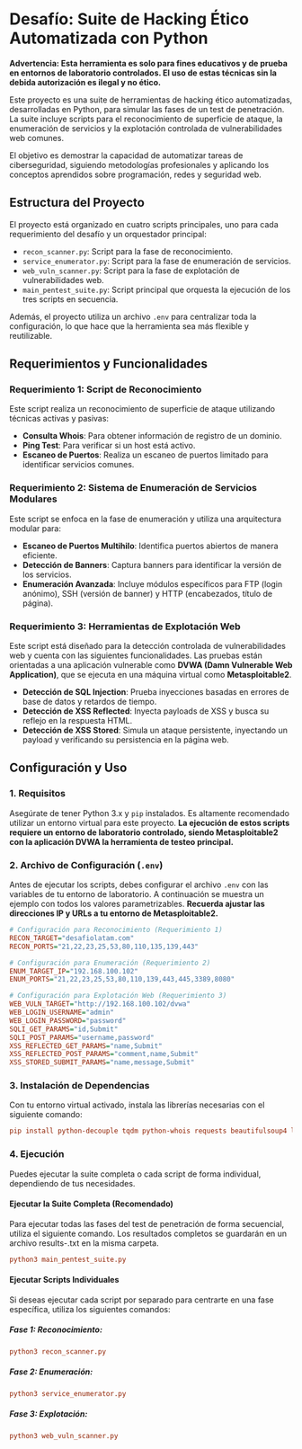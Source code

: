 # Desafío: Suite de Hacking Ético Automatizada con Python

**Advertencia: Esta herramienta es solo para fines educativos y de prueba en entornos de laboratorio controlados. El uso de estas técnicas sin la debida autorización es ilegal y no ético.**

Este proyecto es una suite de herramientas de hacking ético automatizadas, desarrolladas en Python, para simular las fases de un test de penetración. La suite incluye scripts para el reconocimiento de superficie de ataque, la enumeración de servicios y la explotación controlada de vulnerabilidades web comunes.

El objetivo es demostrar la capacidad de automatizar tareas de ciberseguridad, siguiendo metodologías profesionales y aplicando los conceptos aprendidos sobre programación, redes y seguridad web.

## Estructura del Proyecto

El proyecto está organizado en cuatro scripts principales, uno para cada requerimiento del desafío y un orquestador principal:

* `recon_scanner.py`: Script para la fase de reconocimiento.
* `service_enumerator.py`: Script para la fase de enumeración de servicios.
* `web_vuln_scanner.py`: Script para la fase de explotación de vulnerabilidades web.
* `main_pentest_suite.py`: Script principal que orquesta la ejecución de los tres scripts en secuencia.

Además, el proyecto utiliza un archivo `.env` para centralizar toda la configuración, lo que hace que la herramienta sea más flexible y reutilizable.

## Requerimientos y Funcionalidades

### Requerimiento 1: Script de Reconocimiento
Este script realiza un reconocimiento de superficie de ataque utilizando técnicas activas y pasivas:
* **Consulta Whois**: Para obtener información de registro de un dominio.
* **Ping Test**: Para verificar si un host está activo.
* **Escaneo de Puertos**: Realiza un escaneo de puertos limitado para identificar servicios comunes.

### Requerimiento 2: Sistema de Enumeración de Servicios Modulares
Este script se enfoca en la fase de enumeración y utiliza una arquitectura modular para:
* **Escaneo de Puertos Multihilo**: Identifica puertos abiertos de manera eficiente.
* **Detección de Banners**: Captura banners para identificar la versión de los servicios.
* **Enumeración Avanzada**: Incluye módulos específicos para FTP (login anónimo), SSH (versión de banner) y HTTP (encabezados, título de página).

### Requerimiento 3: Herramientas de Explotación Web
Este script está diseñado para la detección controlada de vulnerabilidades web y cuenta con las siguientes funcionalidades. Las pruebas están orientadas a una aplicación vulnerable como **DVWA (Damn Vulnerable Web Application)**, que se ejecuta en una máquina virtual como **Metasploitable2**.
* **Detección de SQL Injection**: Prueba inyecciones basadas en errores de base de datos y retardos de tiempo.
* **Detección de XSS Reflected**: Inyecta payloads de XSS y busca su reflejo en la respuesta HTML.
* **Detección de XSS Stored**: Simula un ataque persistente, inyectando un payload y verificando su persistencia en la página web.

## Configuración y Uso

### 1. Requisitos
Asegúrate de tener Python 3.x y `pip` instalados. Es altamente recomendado utilizar un entorno virtual para este proyecto. **La ejecución de estos scripts requiere un entorno de laboratorio controlado, siendo Metasploitable2 con la aplicación DVWA la herramienta de testeo principal.**

### 2. Archivo de Configuración (`.env`)
Antes de ejecutar los scripts, debes configurar el archivo `.env` con las variables de tu entorno de laboratorio. A continuación se muestra un ejemplo con todos los valores parametrizables. **Recuerda ajustar las direcciones IP y URLs a tu entorno de Metasploitable2.**

```ini
# Configuración para Reconocimiento (Requerimiento 1)
RECON_TARGET="desafiolatam.com"
RECON_PORTS="21,22,23,25,53,80,110,135,139,443"

# Configuración para Enumeración (Requerimiento 2)
ENUM_TARGET_IP="192.168.100.102"
ENUM_PORTS="21,22,23,25,53,80,110,139,443,445,3389,8080"

# Configuración para Explotación Web (Requerimiento 3)
WEB_VULN_TARGET="http://192.168.100.102/dvwa"
WEB_LOGIN_USERNAME="admin"
WEB_LOGIN_PASSWORD="password"
SQLI_GET_PARAMS="id,Submit"
SQLI_POST_PARAMS="username,password"
XSS_REFLECTED_GET_PARAMS="name,Submit"
XSS_REFLECTED_POST_PARAMS="comment,name,Submit"
XSS_STORED_SUBMIT_PARAMS="name,message,Submit"
```

### 3. Instalación de Dependencias
Con tu entorno virtual activado, instala las librerías necesarias con el siguiente comando:

```ini
pip install python-decouple tqdm python-whois requests beautifulsoup4 lxml
```
### 4. Ejecución
Puedes ejecutar la suite completa o cada script de forma individual, dependiendo de tus necesidades.

#### Ejecutar la Suite Completa (Recomendado)
Para ejecutar todas las fases del test de penetración de forma secuencial, utiliza el siguiente comando. Los resultados completos se guardarán en un archivo results-<timestamp>.txt en la misma carpeta.

```ini
python3 main_pentest_suite.py
```

#### Ejecutar Scripts Individuales
Si deseas ejecutar cada script por separado para centrarte en una fase específica, utiliza los siguientes comandos:

##### Fase 1: Reconocimiento:

```ini
python3 recon_scanner.py
```

##### Fase 2: Enumeración:

```ini
python3 service_enumerator.py
```

##### Fase 3: Explotación:

```ini
python3 web_vuln_scanner.py
````